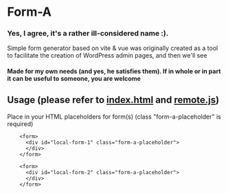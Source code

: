# Form-A
### Yes, I agree, it's a rather ill-considered name :).
Simple form generator based on vite & vue
was originally created as a tool to facilitate the creation of WordPress admin pages, and then we'll see

#### Made for my own needs (and yes, he satisfies them). If in whole or in part it can be useful to someone, you are welcome

## Usage  (please refer to [index.html](./index.html) and [remote.js](.src/remote.js))
Place in your HTML placeholders for form(s)  (class "form-a-placeholder" is required)
```
    <form>
      <div id="local-form-1" class="form-a-placeholder">
      </div>
    </form>

    <form>
      <div id="local-form-2" class="form-a-placeholder">
      </div>
    </form>
```

